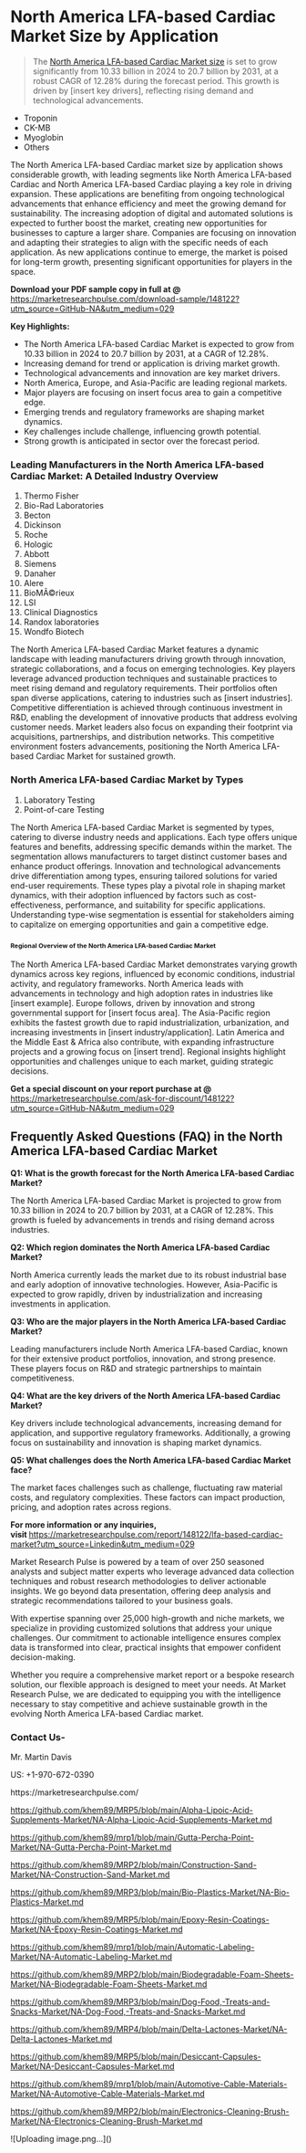 <h1>North America LFA-based Cardiac Market&nbsp;Size by Application</h1><blockquote><p>The <a href="https://marketresearchpulse.com/download-sample/148122?utm_source=GitHub-NA&amp;utm_medium=029">North America LFA-based Cardiac Market size</a> is set to grow significantly from 10.33 billion in 2024 to 20.7 billion by 2031, at a robust CAGR of 12.28% during the forecast period. This growth is driven by [insert key drivers], reflecting rising demand and technological advancements.</p></blockquote><ul><li>Troponin<li> CK-MB<li> Myoglobin<li> Others</li></ul><p>The North America LFA-based Cardiac market size by application shows considerable growth, with leading segments like North America LFA-based Cardiac and North America LFA-based Cardiac playing a key role in driving expansion. These applications are benefiting from ongoing technological advancements that enhance efficiency and meet the growing demand for sustainability. The increasing adoption of digital and automated solutions is expected to further boost the market, creating new opportunities for businesses to capture a larger share. Companies are focusing on innovation and adapting their strategies to align with the specific needs of each application. As new applications continue to emerge, the market is poised for long-term growth, presenting significant opportunities for players in the space.</p><p><strong>Download your PDF sample copy in full at @ </strong><a href="https://marketresearchpulse.com/download-sample/148122?utm_source=GitHub-NA&amp;utm_medium=029">https://marketresearchpulse.com/download-sample/148122?utm_source=GitHub-NA&amp;utm_medium=029</a></p><p><strong>Key Highlights: </strong></p><ul><li>The North America LFA-based Cardiac Market is expected to grow from 10.33 billion in 2024 to 20.7 billion by 2031, at a CAGR of 12.28%.</li><li>Increasing demand for trend or application is driving market growth.</li><li>Technological advancements and innovation are key market drivers.</li><li>North America, Europe, and Asia-Pacific are leading regional markets.</li><li>Major players are focusing on insert focus area to gain a competitive edge.</li><li>Emerging trends and regulatory frameworks are shaping market dynamics.</li><li>Key challenges include challenge, influencing growth potential.</li><li>Strong growth is anticipated in sector over the forecast period.</li></ul><h3>Leading Manufacturers in the North America LFA-based Cardiac Market: A Detailed Industry Overview</h3><ol><li>Thermo Fisher</li><li>Bio-Rad Laboratories</li><li>Becton</li><li>Dickinson</li><li>Roche</li><li>Hologic</li><li>Abbott</li><li>Siemens</li><li>Danaher</li><li>Alere</li><li>BioMÃ©rieux</li><li>LSI</li><li>Clinical Diagnostics</li><li>Randox laboratories</li><li>Wondfo Biotech</li></ol><div class="flex max-w-full flex-col flex-grow"><div class="min-h-8 text-message flex w-full flex-col items-end gap-2 whitespace-normal break-words [.text-message+&amp;]:mt-5" dir="auto" data-message-author-role="assistant" data-message-id="fd8432e4-4910-450d-b182-61b7bfb0a01f" data-message-model-slug="gpt-4o"><div class="flex w-full flex-col gap-1 empty:hidden first:pt-[3px]"><div class="markdown prose w-full break-words dark:prose-invert light"><p>The North America LFA-based Cardiac Market features a dynamic landscape with leading manufacturers driving growth through innovation, strategic collaborations, and a focus on emerging technologies. Key players leverage advanced production techniques and sustainable practices to meet rising demand and regulatory requirements. Their portfolios often span diverse applications, catering to industries such as [insert industries]. Competitive differentiation is achieved through continuous investment in R&amp;D, enabling the development of innovative products that address evolving customer needs. Market leaders also focus on expanding their footprint via acquisitions, partnerships, and distribution networks. This competitive environment fosters advancements, positioning the North America LFA-based Cardiac Market for sustained growth.</p></div></div></div></div><h3>North America LFA-based Cardiac Market by Types</h3><ol><li>Laboratory Testing<li> Point-of-care Testing</li></ol><div class="flex max-w-full flex-col flex-grow"><div class="min-h-8 text-message flex w-full flex-col items-end gap-2 whitespace-normal break-words [.text-message+&amp;]:mt-5" dir="auto" data-message-author-role="assistant" data-message-id="084470be-0bb7-4664-bddf-5156b4f41249" data-message-model-slug="gpt-4o-mini"><div class="flex w-full flex-col gap-1 empty:hidden first:pt-[3px]"><div class="markdown prose w-full break-words dark:prose-invert light"><p>The North America LFA-based Cardiac Market is segmented by types, catering to diverse industry needs and applications. Each type offers unique features and benefits, addressing specific demands within the market. The segmentation allows manufacturers to target distinct customer bases and enhance product offerings. Innovation and technological advancements drive differentiation among types, ensuring tailored solutions for varied end-user requirements. These types play a pivotal role in shaping market dynamics, with their adoption influenced by factors such as cost-effectiveness, performance, and suitability for specific applications. Understanding type-wise segmentation is essential for stakeholders aiming to capitalize on emerging opportunities and gain a competitive edge.</p></div></div></div></div><h3><span style="font-size: 11px;">Regional Overview of the North America LFA-based Cardiac Market</span></h3><div class="flex max-w-full flex-col flex-grow"><div class="min-h-8 text-message flex w-full flex-col items-end gap-2 whitespace-normal break-words [.text-message+&amp;]:mt-5" dir="auto" data-message-author-role="assistant" data-message-id="e9038762-ce64-4e30-91c9-9bd413514231" data-message-model-slug="gpt-4o-mini"><div class="flex w-full flex-col gap-1 empty:hidden first:pt-[3px]"><div class="markdown prose w-full break-words dark:prose-invert light"><p>The North America LFA-based Cardiac Market demonstrates varying growth dynamics across key regions, influenced by economic conditions, industrial activity, and regulatory frameworks. North America leads with advancements in technology and high adoption rates in industries like [insert example]. Europe follows, driven by innovation and strong governmental support for [insert focus area]. The Asia-Pacific region exhibits the fastest growth due to rapid industrialization, urbanization, and increasing investments in [insert industry/application]. Latin America and the Middle East &amp; Africa also contribute, with expanding infrastructure projects and a growing focus on [insert trend]. Regional insights highlight opportunities and challenges unique to each market, guiding strategic decisions.</p></div></div></div></div><p><strong>Get a special discount on your report purchase at @ </strong><a href="https://marketresearchpulse.com/ask-for-discount/148122?utm_source=GitHub-NA&amp;utm_medium=029">https://marketresearchpulse.com/ask-for-discount/148122?utm_source=GitHub-NA&amp;utm_medium=029</a></p><h2>Frequently Asked Questions (FAQ) in the North America LFA-based Cardiac Market</h2><p><strong>Q1: What is the growth forecast for the North America LFA-based Cardiac Market?</strong></p><p>The North America LFA-based Cardiac Market is projected to grow from 10.33 billion in 2024 to 20.7 billion by 2031, at a CAGR of 12.28%. This growth is fueled by advancements in trends and rising demand across industries.</p><p><strong>Q2: Which region dominates the North America LFA-based Cardiac Market?</strong></p><p>North America currently leads the market due to its robust industrial base and early adoption of innovative technologies. However, Asia-Pacific is expected to grow rapidly, driven by industrialization and increasing investments in application.</p><p><strong>Q3: Who are the major players in the North America LFA-based Cardiac Market?</strong></p><p>Leading manufacturers include North America LFA-based Cardiac, known for their extensive product portfolios, innovation, and strong presence. These players focus on R&amp;D and strategic partnerships to maintain competitiveness.</p><p><strong>Q4: What are the key drivers of the North America LFA-based Cardiac Market?</strong></p><p>Key drivers include technological advancements, increasing demand for application, and supportive regulatory frameworks. Additionally, a growing focus on sustainability and innovation is shaping market dynamics.</p><p><strong>Q5: What challenges does the North America LFA-based Cardiac Market face?</strong></p><p>The market faces challenges such as challenge, fluctuating raw material costs, and regulatory complexities. These factors can impact production, pricing, and adoption rates across regions.</p><p><strong>For more information or any inquiries, visit&nbsp;</strong><a href="https://marketresearchpulse.com/report/148122/lfa-based-cardiac-market?utm_source=Linkedin&utm_medium=029">https://marketresearchpulse.com/report/148122/lfa-based-cardiac-market?utm_source=Linkedin&utm_medium=029</a></p><p>Market Research Pulse is powered by a team of over 250 seasoned analysts and subject matter experts who leverage advanced data collection techniques and robust research methodologies to deliver actionable insights. We go beyond data presentation, offering deep analysis and strategic recommendations tailored to your business goals.</p><p>With expertise spanning over 25,000 high-growth and niche markets, we specialize in providing customized solutions that address your unique challenges. Our commitment to actionable intelligence ensures complex data is transformed into clear, practical insights that empower confident decision-making.</p><p>Whether you require a comprehensive market report or a bespoke research solution, our flexible approach is designed to meet your needs. At Market Research Pulse, we are dedicated to equipping you with the intelligence necessary to stay competitive and achieve sustainable growth in the evolving North America LFA-based Cardiac market.</p><h3><strong>Contact Us-</strong></h3><p>Mr. Martin Davis</p><p>US: +1-970-672-0390</p><p>https://marketresearchpulse.com/</p><p><a href="https://github.com/khem89/MRP5/blob/main/Alpha-Lipoic-Acid-Supplements-Market/NA-Alpha-Lipoic-Acid-Supplements-Market.md">https://github.com/khem89/MRP5/blob/main/Alpha-Lipoic-Acid-Supplements-Market/NA-Alpha-Lipoic-Acid-Supplements-Market.md</a></p><p><a href="https://github.com/khem89/mrp1/blob/main/Gutta-Percha-Point-Market/NA-Gutta-Percha-Point-Market.md">https://github.com/khem89/mrp1/blob/main/Gutta-Percha-Point-Market/NA-Gutta-Percha-Point-Market.md</a></p><p><a href="https://github.com/khem89/MRP2/blob/main/Construction-Sand-Market/NA-Construction-Sand-Market.md">https://github.com/khem89/MRP2/blob/main/Construction-Sand-Market/NA-Construction-Sand-Market.md</a></p><p><a href="https://github.com/khem89/MRP3/blob/main/Bio-Plastics-Market/NA-Bio-Plastics-Market.md">https://github.com/khem89/MRP3/blob/main/Bio-Plastics-Market/NA-Bio-Plastics-Market.md</a></p><p><a href="https://github.com/khem89/MRP5/blob/main/Epoxy-Resin-Coatings-Market/NA-Epoxy-Resin-Coatings-Market.md">https://github.com/khem89/MRP5/blob/main/Epoxy-Resin-Coatings-Market/NA-Epoxy-Resin-Coatings-Market.md</a></p><p><a href="https://github.com/khem89/mrp1/blob/main/Automatic-Labeling-Market/NA-Automatic-Labeling-Market.md">https://github.com/khem89/mrp1/blob/main/Automatic-Labeling-Market/NA-Automatic-Labeling-Market.md</a></p><p><a href="https://github.com/khem89/MRP2/blob/main/Biodegradable-Foam-Sheets-Market/NA-Biodegradable-Foam-Sheets-Market.md">https://github.com/khem89/MRP2/blob/main/Biodegradable-Foam-Sheets-Market/NA-Biodegradable-Foam-Sheets-Market.md</a></p><p><a href="https://github.com/khem89/MRP3/blob/main/Dog-Food,-Treats-and-Snacks-Market/NA-Dog-Food,-Treats-and-Snacks-Market.md">https://github.com/khem89/MRP3/blob/main/Dog-Food,-Treats-and-Snacks-Market/NA-Dog-Food,-Treats-and-Snacks-Market.md</a></p><p><a href="https://github.com/khem89/MRP4/blob/main/Delta-Lactones-Market/NA-Delta-Lactones-Market.md">https://github.com/khem89/MRP4/blob/main/Delta-Lactones-Market/NA-Delta-Lactones-Market.md</a></p><p><a href="https://github.com/khem89/MRP5/blob/main/Desiccant-Capsules-Market/NA-Desiccant-Capsules-Market.md">https://github.com/khem89/MRP5/blob/main/Desiccant-Capsules-Market/NA-Desiccant-Capsules-Market.md</a></p><p><a href="https://github.com/khem89/mrp1/blob/main/Automotive-Cable-Materials-Market/NA-Automotive-Cable-Materials-Market.md">https://github.com/khem89/mrp1/blob/main/Automotive-Cable-Materials-Market/NA-Automotive-Cable-Materials-Market.md</a></p><p><a href="https://github.com/khem89/MRP2/blob/main/Electronics-Cleaning-Brush-Market/NA-Electronics-Cleaning-Brush-Market.md">https://github.com/khem89/MRP2/blob/main/Electronics-Cleaning-Brush-Market/NA-Electronics-Cleaning-Brush-Market.md</a></p>
![Uploading image.png…]()
